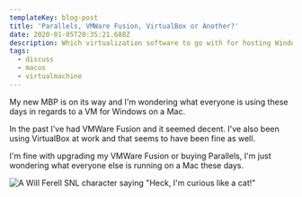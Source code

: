 ```yaml
---
templateKey: blog-post
title: 'Parallels, VMWare Fusion, VirtualBox or Another?'
date: 2020-01-05T20:35:21.688Z
description: Which virtualization software to go with for hosting Windows on a Mac?
tags:
  - discuss
  - macos
  - virtualmachine
---
```

My new MBP is on its way and I'm wondering what everyone is using these days in regards to a VM for Windows on a Mac.

In the past I've had VMWare Fusion and it seemed decent. I've also been using VirtualBox at work and that seems to have been fine as well.

I'm fine with upgrading my VMWare Fusion or buying Parallels, I'm just wondering what everyone else is running on a Mac these days.

![A Will Ferell SNL character saying "Heck, I'm curious like a cat!"](https://media.giphy.com/media/5nOfj9kFKN6Ss/giphy.gif)
